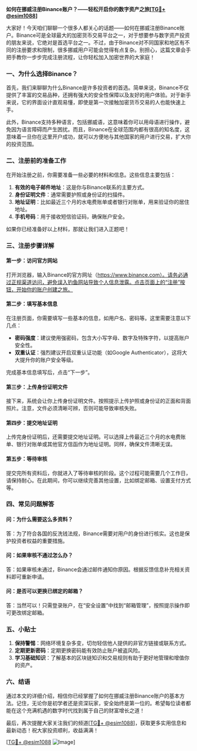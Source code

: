 **如何在挪威注册Binance账户？——轻松开启你的数字资产之旅[[TG💪+ @esim1088](https://t.me/s/esim1088)]**

大家好！今天咱们聊聊一个很多人都关心的话题——如何在挪威注册Binance账户。Binance可是全球最大的加密货币交易平台之一，对于想要参与数字资产投资的朋友来说，它绝对是首选平台之一。不过，由于Binance对不同国家和地区有不同的注册要求和限制，很多挪威用户可能会觉得有点复杂。别担心，这篇文章会手把手教你一步步完成注册流程，让你轻松加入加密世界的大家庭！

### **一、为什么选择Binance？**

首先，我们来聊聊为什么Binance是许多投资者的首选。简单来说，Binance不仅提供了丰富的交易品种，还拥有强大的安全性保障以及友好的用户体验。对于新手来说，它的界面设计直观易懂，即使是第一次接触加密货币交易的人也能快速上手。

此外，Binance支持多种语言，包括挪威语，这意味着你可以用母语进行操作，避免因为语言障碍而产生困扰。而且，Binance在全球范围内都有很高的知名度，这意味着一旦你在这里开户成功，就可以方便地与其他国家的用户进行交易，扩大你的投资范围。

### **二、注册前的准备工作**

在开始注册之前，你需要准备一些必要的材料和信息。这些信息主要包括：

1. **有效的电子邮件地址**：这是你与Binance联系的主要方式。
2. **身份证明文件**：通常需要护照或身份证的扫描件。
3. **地址证明**：比如最近三个月的水电费账单或者银行对账单，用来验证你的居住地址。
4. **手机号码**：用于接收短信验证码，确保账户安全。

如果你已经准备好以上材料，那就让我们进入正题吧！

### **三、注册步骤详解**

#### **第一步：访问官方网站**

打开浏览器，输入Binance的官方网址（https://www.binance.com）。请务必通过正规渠道访问，避免误入钓鱼网站导致个人信息泄露。点击页面上的“注册”按钮，开始你的账户创建之旅。

#### **第二步：填写基本信息**

在注册页面，你需要填写一些基本的信息，如用户名、密码等。这里需要注意以下几点：
- **密码强度**：建议使用强密码，包含大小写字母、数字及特殊字符，以提高账户安全性。
- **双重认证**：强烈建议开启双重认证功能（如Google Authenticator），这将大大提升你的账户安全等级。

完成基本信息填写后，点击“下一步”。

#### **第三步：上传身份证明文件**

接下来，系统会让你上传身份证明文件。按照提示上传护照或身份证的正面和背面照片。注意，文件必须清晰可辨，否则可能导致审核失败。

#### **第四步：提交地址证明**

上传完身份证明后，还需要提交地址证明。可以选择上传最近三个月的水电费账单、银行对账单或其他官方信函作为地址证明。同样，确保文件清晰无误。

#### **第五步：等待审核**

提交完所有资料后，你就进入了等待审核的阶段。这个过程可能需要几个工作日，请保持耐心。在此期间，你可以继续完善其他设置，比如绑定邮箱、设置支付方式等。

### **四、常见问题解答**

#### **问：为什么需要这么多资料？**
答：为了符合各国的反洗钱法规，Binance需要对用户的身份进行核实。这也是保护投资者权益的重要措施。

#### **问：如果审核不通过怎么办？**
答：如果审核未通过，Binance会通过邮件通知你原因。根据反馈信息补充相关资料即可重新申请。

#### **问：是否可以更换已绑定的邮箱？**
答：当然可以！只需登录账户，在“安全设置”中找到“邮箱管理”，按照提示操作即可更改绑定邮箱。

### **五、小贴士**

1. **保持警惕**：网络环境复杂多变，切勿轻信他人提供的非官方链接或联系方式。
2. **定期更新密码**：定期更换密码能有效防止账户被盗风险。
3. **学习基础知识**：了解基本的区块链知识和交易规则有助于更好地管理和增值你的资产。

### **六、结语**

通过本文的详细介绍，相信你已经掌握了如何在挪威注册Binance账户的基本方法。记住，无论你是初学者还是资深玩家，安全始终是第一位的。希望每位读者都能在这个充满机遇的数字时代找到属于自己的财富增长之道！

最后，再次提醒大家关注我们的频道[[TG💪+ @esim1088](https://t.me/s/esim1088)]，获取更多实用信息和最新动态！祝大家投资顺利，收益满满！

[[TG💪+ @esim1088](https://t.me/s/esim1088) ![Image](https://i.postimg.cc/4NQfJmqS/Snipaste-2025-05-13-00-14-12.png)]